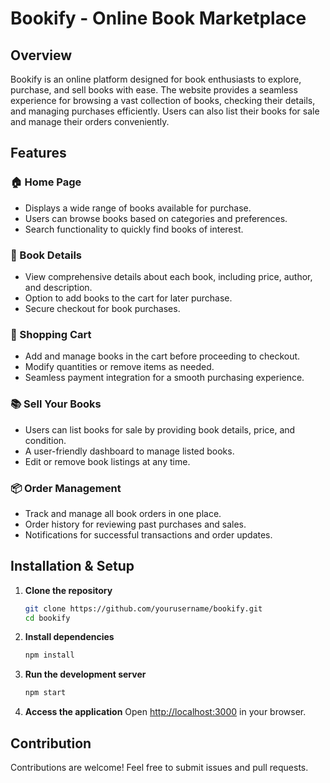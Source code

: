 # Bookify - Online Book Marketplace

## Overview
Bookify is an online platform designed for book enthusiasts to explore, purchase, and sell books with ease. The website provides a seamless experience for browsing a vast collection of books, checking their details, and managing purchases efficiently. Users can also list their books for sale and manage their orders conveniently.

## Features
### 🏠 Home Page
- Displays a wide range of books available for purchase.
- Users can browse books based on categories and preferences.
- Search functionality to quickly find books of interest.

### 📖 Book Details
- View comprehensive details about each book, including price, author, and description.
- Option to add books to the cart for later purchase.
- Secure checkout for book purchases.

### 🛒 Shopping Cart
- Add and manage books in the cart before proceeding to checkout.
- Modify quantities or remove items as needed.
- Seamless payment integration for a smooth purchasing experience.

### 📚 Sell Your Books
- Users can list books for sale by providing book details, price, and condition.
- A user-friendly dashboard to manage listed books.
- Edit or remove book listings at any time.

### 📦 Order Management
- Track and manage all book orders in one place.
- Order history for reviewing past purchases and sales.
- Notifications for successful transactions and order updates.

## Installation & Setup
1. **Clone the repository**
   ```sh
   git clone https://github.com/yourusername/bookify.git
   cd bookify
   ```
2. **Install dependencies**
   ```sh
   npm install
   ```
3. **Run the development server**
   ```sh
   npm start
   ```
4. **Access the application**
   Open [http://localhost:3000](http://localhost:3000) in your browser.

## Contribution
Contributions are welcome! Feel free to submit issues and pull requests.
